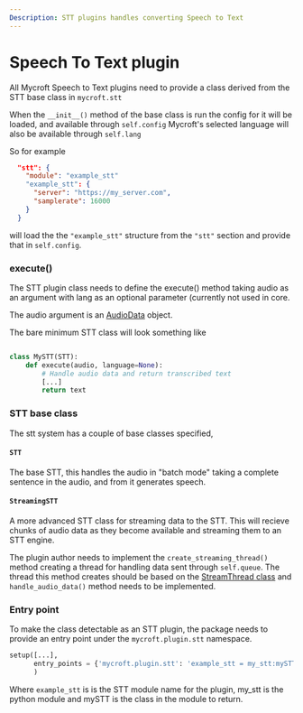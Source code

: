```yaml
---
Description: STT plugins handles converting Speech to Text
---
```

# Speech To Text plugin

All Mycroft Speech to Text plugins need to provide a class derived from the STT base class in `mycroft.stt`

When the `__init__()` method of the base class is run the config for it will be loaded, and available through `self.config` Mycroft's selected language will also be available through `self.lang`

So for example

```json
  "stt": {
    "module": "example_stt"
    "example_stt": {
      "server": "https://my_server.com",
      "samplerate": 16000
    }
  }
```

will load the the `"example_stt"` structure from the `"stt"` section and provide that in `self.config`.

### execute()

The STT plugin class needs to define the execute() method taking audio as an argument with lang as an optional parameter (currently not used in core.

The audio argument is an [AudioData](https://github.com/Uberi/speech_recognition/blob/master/reference/library-reference.rst#audiodataframe_data-bytes-sample_rate-int-sample_width-int---audiodata) object.

The bare minimum STT class will look something like

```python

class MySTT(STT):
    def execute(audio, language=None):
        # Handle audio data and return transcribed text
        [...]
        return text
```

### STT base class

The stt system has a couple of base classes specified,

#### `STT`

The base STT, this handles the audio in "batch mode" taking a complete sentence in the audio, and from it generates speech.

#### `StreamingSTT`

A more advanced STT class for streaming data to the STT. This will recieve chunks of audio data as they become available and streaming them to an STT engine.

The plugin author needs to implement the `create_streaming_thread()` method creating a thread for handling data sent through `self.queue`. The thread this method creates should be based on the [StreamThread class](https://github.com/MycroftAI/mycroft-core/blob/dev/mycroft/stt/__init__.py#L325) and `handle_audio_data()` method needs to be implemented.

### Entry point

To make the class detectable as an STT plugin, the package needs to provide an entry point under the `mycroft.plugin.stt` namespace.

```python
setup([...],
      entry_points = {'mycroft.plugin.stt': 'example_stt = my_stt:mySTT'}
      )
```

Where `example_stt` is is the STT module name for the plugin, my_stt is the python module and mySTT is the class in the module to return.
